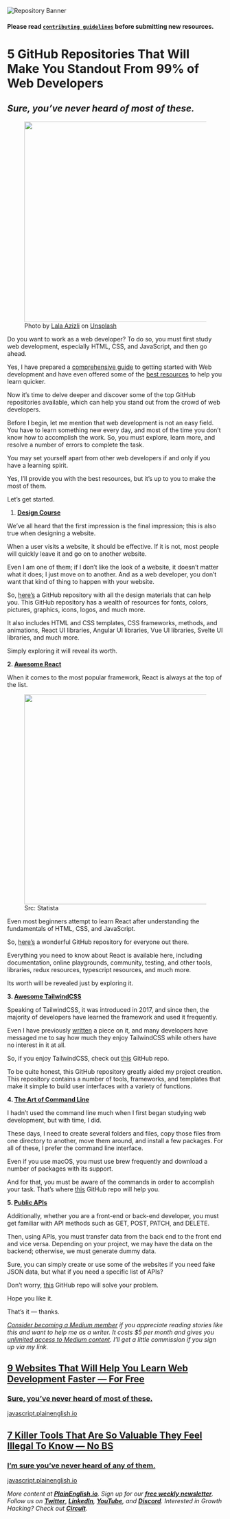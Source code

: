 ![Repository Banner](banner.jpg)
#### Please read [`contributing guidelines`](./contributing.md) before submitting new resources.

<div><div class="fi as in io ip iq"></div><div class="ir is it iu iv"><div class=""><h1 id="bb1b" class="pw-post-title iw ix iy bm iz ja jb jc jd je jf jg jh ji jj jk jl jm jn jo jp jq jr js jt ju fu" data-selectable-paragraph="">5 GitHub Repositories That Will Make You Standout From 99% of Web Developers</h1></div><div class=""><h2 id="171a" class="pw-subtitle-paragraph jv ix iy bm b jw jx jy jz ka kb kc kd ke kf kg kh ki kj kk kl km cn" data-selectable-paragraph=""><em class="kn">Sure, you’ve never heard of most of these.</em></h2></div><figure class="kp kq kr ks gr kt gf gg paragraph-image"><div role="button" tabindex="0" class="ku kv do kw ce kx"><div class="gf gg ko"><picture><source srcset="https://miro.medium.com/max/640/0*yYX9Tg4MIwuxbg_E 640w, https://miro.medium.com/max/720/0*yYX9Tg4MIwuxbg_E 720w, https://miro.medium.com/max/750/0*yYX9Tg4MIwuxbg_E 750w, https://miro.medium.com/max/786/0*yYX9Tg4MIwuxbg_E 786w, https://miro.medium.com/max/828/0*yYX9Tg4MIwuxbg_E 828w, https://miro.medium.com/max/1100/0*yYX9Tg4MIwuxbg_E 1100w, https://miro.medium.com/max/1400/0*yYX9Tg4MIwuxbg_E 1400w" sizes="(min-resolution: 4dppx) and (max-width: 700px) 50vw, (-webkit-min-device-pixel-ratio: 4) and (max-width: 700px) 50vw, (min-resolution: 3dppx) and (max-width: 700px) 67vw, (-webkit-min-device-pixel-ratio: 3) and (max-width: 700px) 65vw, (min-resolution: 2.5dppx) and (max-width: 700px) 80vw, (-webkit-min-device-pixel-ratio: 2.5) and (max-width: 700px) 80vw, (min-resolution: 2dppx) and (max-width: 700px) 100vw, (-webkit-min-device-pixel-ratio: 2) and (max-width: 700px) 100vw, 700px" type="image/webp"><source data-testid="og" srcset="https://miro.medium.com/max/640/0*yYX9Tg4MIwuxbg_E 640w, https://miro.medium.com/max/720/0*yYX9Tg4MIwuxbg_E 720w, https://miro.medium.com/max/750/0*yYX9Tg4MIwuxbg_E 750w, https://miro.medium.com/max/786/0*yYX9Tg4MIwuxbg_E 786w, https://miro.medium.com/max/828/0*yYX9Tg4MIwuxbg_E 828w, https://miro.medium.com/max/1100/0*yYX9Tg4MIwuxbg_E 1100w, https://miro.medium.com/max/1400/0*yYX9Tg4MIwuxbg_E 1400w" sizes="(min-resolution: 4dppx) and (max-width: 700px) 50vw, (-webkit-min-device-pixel-ratio: 4) and (max-width: 700px) 50vw, (min-resolution: 3dppx) and (max-width: 700px) 67vw, (-webkit-min-device-pixel-ratio: 3) and (max-width: 700px) 65vw, (min-resolution: 2.5dppx) and (max-width: 700px) 80vw, (-webkit-min-device-pixel-ratio: 2.5) and (max-width: 700px) 80vw, (min-resolution: 2dppx) and (max-width: 700px) 100vw, (-webkit-min-device-pixel-ratio: 2) and (max-width: 700px) 100vw, 700px"><img alt="" class="ce ky kz c" width="700" height="467" loading="eager" role="presentation" src="https://miro.medium.com/max/700/0*yYX9Tg4MIwuxbg_E"></picture></div></div><figcaption class="la bl gh gf gg lb lc bm b bn bo cn" data-selectable-paragraph="">Photo by <a class="au ld" href="https://unsplash.com/@lazizli?utm_source=medium&amp;utm_medium=referral" rel="noopener ugc nofollow" target="_blank">Lala Azizli</a> on <a class="au ld" href="https://unsplash.com?utm_source=medium&amp;utm_medium=referral" rel="noopener ugc nofollow" target="_blank">Unsplash</a></figcaption></figure><p id="7c60" class="pw-post-body-paragraph le lf iy lg b lh li jz lj lk ll kc lm ln lo lp lq lr ls lt lu lv lw lx ly lz ir fu" data-selectable-paragraph="">Do you want to work as a web developer? To do so, you must first study web development, especially HTML, CSS, and JavaScript, and then go ahead.</p><p id="94b8" class="pw-post-body-paragraph le lf iy lg b lh li jz lj lk ll kc lm ln lo lp lq lr ls lt lu lv lw lx ly lz ir fu" data-selectable-paragraph="">Yes, I have prepared a <a class="au ld" rel="noopener ugc nofollow" target="_blank" href="/how-to-learn-web-development-using-free-resources-1c677e70de14">comprehensive guide</a> to getting started with Web development and have even offered some of the <a class="au ld" rel="noopener ugc nofollow" target="_blank" href="/80-free-resources-for-web-designers-and-web-developers-in-2021-f400be2875ea">best resources</a> to help you learn quicker.</p><p id="739e" class="pw-post-body-paragraph le lf iy lg b lh li jz lj lk ll kc lm ln lo lp lq lr ls lt lu lv lw lx ly lz ir fu" data-selectable-paragraph="">Now it’s time to delve deeper and discover some of the top GitHub repositories available, which can help you stand out from the crowd of web developers.</p><p id="3992" class="pw-post-body-paragraph le lf iy lg b lh li jz lj lk ll kc lm ln lo lp lq lr ls lt lu lv lw lx ly lz ir fu" data-selectable-paragraph="">Before I begin, let me mention that web development is not an easy field. You have to learn something new every day, and most of the time you don’t know how to accomplish the work. So, you must explore, learn more, and resolve a number of errors to complete the task.</p><p id="30f4" class="pw-post-body-paragraph le lf iy lg b lh li jz lj lk ll kc lm ln lo lp lq lr ls lt lu lv lw lx ly lz ir fu" data-selectable-paragraph="">You may set yourself apart from other web developers if and only if you have a learning spirit.</p><p id="4d49" class="pw-post-body-paragraph le lf iy lg b lh li jz lj lk ll kc lm ln lo lp lq lr ls lt lu lv lw lx ly lz ir fu" data-selectable-paragraph="">Yes, I’ll provide you with the best resources, but it’s up to you to make the most of them.</p><p id="938a" class="pw-post-body-paragraph le lf iy lg b lh li jz lj lk ll kc lm ln lo lp lq lr ls lt lu lv lw lx ly lz ir fu" data-selectable-paragraph="">Let’s get started.</p><ol class=""><li id="39e5" class="tw tx iy lg b lh li lk ll ln ty lr tz lv ua lz ub uc ud ue fu" data-selectable-paragraph=""><a class="au ld" href="https://github.com/bradtraversy/design-resources-for-developers" rel="noopener ugc nofollow" target="_blank"><strong class="lg iz">Design Course</strong></a></li></ol><p id="5c62" class="pw-post-body-paragraph le lf iy lg b lh li jz lj lk ll kc lm ln lo lp lq lr ls lt lu lv lw lx ly lz ir fu" data-selectable-paragraph="">We’ve all heard that the first impression is the final impression; this is also true when designing a website.</p><p id="79f5" class="pw-post-body-paragraph le lf iy lg b lh li jz lj lk ll kc lm ln lo lp lq lr ls lt lu lv lw lx ly lz ir fu" data-selectable-paragraph="">When a user visits a website, it should be effective. If it is not, most people will quickly leave it and go on to another website.</p><p id="0205" class="pw-post-body-paragraph le lf iy lg b lh li jz lj lk ll kc lm ln lo lp lq lr ls lt lu lv lw lx ly lz ir fu" data-selectable-paragraph="">Even I am one of them; if I don’t like the look of a website, it doesn’t matter what it does; I just move on to another. And as a web developer, you don’t want that kind of thing to happen with your website.</p><p id="54b4" class="pw-post-body-paragraph le lf iy lg b lh li jz lj lk ll kc lm ln lo lp lq lr ls lt lu lv lw lx ly lz ir fu" data-selectable-paragraph="">So, <a class="au ld" href="https://github.com/bradtraversy/design-resources-for-developers" rel="noopener ugc nofollow" target="_blank">here’s</a> a GitHub repository with all the design materials that can help you. This GitHub repository has a wealth of resources for fonts, colors, pictures, graphics, icons, logos, and much more.</p><p id="fadf" class="pw-post-body-paragraph le lf iy lg b lh li jz lj lk ll kc lm ln lo lp lq lr ls lt lu lv lw lx ly lz ir fu" data-selectable-paragraph="">It also includes HTML and CSS templates, CSS frameworks, methods, and animations, React UI libraries, Angular UI libraries, Vue UI libraries, Svelte UI libraries, and much more.</p><p id="5f9d" class="pw-post-body-paragraph le lf iy lg b lh li jz lj lk ll kc lm ln lo lp lq lr ls lt lu lv lw lx ly lz ir fu" data-selectable-paragraph="">Simply exploring it will reveal its worth.</p></div><div class="o dx uf ug id uh" role="separator"><span class="ui ff ci uj uk rg"></span><span class="ui ff ci uj uk rg"></span><span class="ui ff ci uj uk"></span></div><div class="ir is it iu iv"><p id="59c7" class="pw-post-body-paragraph le lf iy lg b lh li jz lj lk ll kc lm ln lo lp lq lr ls lt lu lv lw lx ly lz ir fu" data-selectable-paragraph=""><strong class="lg iz">2. </strong><a class="au ld" href="https://github.com/enaqx/awesome-react" rel="noopener ugc nofollow" target="_blank"><strong class="lg iz">Awesome React</strong></a></p><p id="fe38" class="pw-post-body-paragraph le lf iy lg b lh li jz lj lk ll kc lm ln lo lp lq lr ls lt lu lv lw lx ly lz ir fu" data-selectable-paragraph="">When it comes to the most popular framework, React is always at the top of the list.</p><figure class="kp kq kr ks gr kt gf gg paragraph-image"><div class="gf gg ul"><picture><source srcset="https://miro.medium.com/max/640/1*aDqLhfqSNrquWPLvKBzicA.webp 640w, https://miro.medium.com/max/720/1*aDqLhfqSNrquWPLvKBzicA.webp 720w, https://miro.medium.com/max/750/1*aDqLhfqSNrquWPLvKBzicA.webp 750w, https://miro.medium.com/max/786/1*aDqLhfqSNrquWPLvKBzicA.webp 786w, https://miro.medium.com/max/828/1*aDqLhfqSNrquWPLvKBzicA.webp 828w, https://miro.medium.com/max/1100/1*aDqLhfqSNrquWPLvKBzicA.webp 1100w, https://miro.medium.com/max/1360/1*aDqLhfqSNrquWPLvKBzicA.webp 1360w" sizes="(min-resolution: 4dppx) and (max-width: 700px) 50vw, (-webkit-min-device-pixel-ratio: 4) and (max-width: 700px) 50vw, (min-resolution: 3dppx) and (max-width: 700px) 67vw, (-webkit-min-device-pixel-ratio: 3) and (max-width: 700px) 65vw, (min-resolution: 2.5dppx) and (max-width: 700px) 80vw, (-webkit-min-device-pixel-ratio: 2.5) and (max-width: 700px) 80vw, (min-resolution: 2dppx) and (max-width: 700px) 100vw, (-webkit-min-device-pixel-ratio: 2) and (max-width: 700px) 100vw, 680px" type="image/webp"><source data-testid="og" srcset="https://miro.medium.com/max/640/1*aDqLhfqSNrquWPLvKBzicA.png 640w, https://miro.medium.com/max/720/1*aDqLhfqSNrquWPLvKBzicA.png 720w, https://miro.medium.com/max/750/1*aDqLhfqSNrquWPLvKBzicA.png 750w, https://miro.medium.com/max/786/1*aDqLhfqSNrquWPLvKBzicA.png 786w, https://miro.medium.com/max/828/1*aDqLhfqSNrquWPLvKBzicA.png 828w, https://miro.medium.com/max/1100/1*aDqLhfqSNrquWPLvKBzicA.png 1100w, https://miro.medium.com/max/1360/1*aDqLhfqSNrquWPLvKBzicA.png 1360w" sizes="(min-resolution: 4dppx) and (max-width: 700px) 50vw, (-webkit-min-device-pixel-ratio: 4) and (max-width: 700px) 50vw, (min-resolution: 3dppx) and (max-width: 700px) 67vw, (-webkit-min-device-pixel-ratio: 3) and (max-width: 700px) 65vw, (min-resolution: 2.5dppx) and (max-width: 700px) 80vw, (-webkit-min-device-pixel-ratio: 2.5) and (max-width: 700px) 80vw, (min-resolution: 2dppx) and (max-width: 700px) 100vw, (-webkit-min-device-pixel-ratio: 2) and (max-width: 700px) 100vw, 680px"><img alt="" class="ce ky kz c" width="680" height="489" loading="eager" role="presentation" src="https://miro.medium.com/max/680/1*aDqLhfqSNrquWPLvKBzicA.png"></picture></div><figcaption class="la bl gh gf gg lb lc bm b bn bo cn" data-selectable-paragraph="">Src: Statista</figcaption></figure><p id="3527" class="pw-post-body-paragraph le lf iy lg b lh li jz lj lk ll kc lm ln lo lp lq lr ls lt lu lv lw lx ly lz ir fu" data-selectable-paragraph="">Even most beginners attempt to learn React after understanding the fundamentals of HTML, CSS, and JavaScript.</p><p id="f402" class="pw-post-body-paragraph le lf iy lg b lh li jz lj lk ll kc lm ln lo lp lq lr ls lt lu lv lw lx ly lz ir fu" data-selectable-paragraph="">So, <a class="au ld" href="https://github.com/enaqx/awesome-react" rel="noopener ugc nofollow" target="_blank">here’s</a> a wonderful GitHub repository for everyone out there.</p><p id="8d82" class="pw-post-body-paragraph le lf iy lg b lh li jz lj lk ll kc lm ln lo lp lq lr ls lt lu lv lw lx ly lz ir fu" data-selectable-paragraph="">Everything you need to know about React is available here, including documentation, online playgrounds, community, testing, and other tools, libraries, redux resources, typescript resources, and much more.</p><p id="085a" class="pw-post-body-paragraph le lf iy lg b lh li jz lj lk ll kc lm ln lo lp lq lr ls lt lu lv lw lx ly lz ir fu" data-selectable-paragraph="">Its worth will be revealed just by exploring it.</p></div><div class="o dx uf ug id uh" role="separator"><span class="ui ff ci uj uk rg"></span><span class="ui ff ci uj uk rg"></span><span class="ui ff ci uj uk"></span></div><div class="ir is it iu iv"><p id="2d43" class="pw-post-body-paragraph le lf iy lg b lh li jz lj lk ll kc lm ln lo lp lq lr ls lt lu lv lw lx ly lz ir fu" data-selectable-paragraph=""><strong class="lg iz">3. </strong><a class="au ld" href="https://github.com/aniftyco/awesome-tailwindcss" rel="noopener ugc nofollow" target="_blank"><strong class="lg iz">Awesome TailwindCSS</strong></a></p><p id="e6dc" class="pw-post-body-paragraph le lf iy lg b lh li jz lj lk ll kc lm ln lo lp lq lr ls lt lu lv lw lx ly lz ir fu" data-selectable-paragraph="">Speaking of TailwindCSS, it was introduced in 2017, and since then, the majority of developers have learned the framework and used it frequently.</p><p id="dfa1" class="pw-post-body-paragraph le lf iy lg b lh li jz lj lk ll kc lm ln lo lp lq lr ls lt lu lv lw lx ly lz ir fu" data-selectable-paragraph="">Even I have previously <a class="au ld" rel="noopener ugc nofollow" target="_blank" href="/stop-using-css-and-bootstrap-use-tailwind-css-instead-94c689ec3b8a">written</a> a piece on it, and many developers have messaged me to say how much they enjoy TailwindCSS while others have no interest in it at all.</p><p id="b0c8" class="pw-post-body-paragraph le lf iy lg b lh li jz lj lk ll kc lm ln lo lp lq lr ls lt lu lv lw lx ly lz ir fu" data-selectable-paragraph="">So, if you enjoy TailwindCSS, check out <a class="au ld" href="https://github.com/aniftyco/awesome-tailwindcss" rel="noopener ugc nofollow" target="_blank">this</a> GitHub repo.</p><p id="9972" class="pw-post-body-paragraph le lf iy lg b lh li jz lj lk ll kc lm ln lo lp lq lr ls lt lu lv lw lx ly lz ir fu" data-selectable-paragraph="">To be quite honest, this GitHub repository greatly aided my project creation. This repository contains a number of tools, frameworks, and templates that make it simple to build user interfaces with a variety of functions.</p></div><div class="o dx uf ug id uh" role="separator"><span class="ui ff ci uj uk rg"></span><span class="ui ff ci uj uk rg"></span><span class="ui ff ci uj uk"></span></div><div class="ir is it iu iv"><p id="774d" class="pw-post-body-paragraph le lf iy lg b lh li jz lj lk ll kc lm ln lo lp lq lr ls lt lu lv lw lx ly lz ir fu" data-selectable-paragraph=""><strong class="lg iz">4. </strong><a class="au ld" href="https://github.com/jlevy/the-art-of-command-line" rel="noopener ugc nofollow" target="_blank"><strong class="lg iz">The Art of Command Line</strong></a></p><p id="5d86" class="pw-post-body-paragraph le lf iy lg b lh li jz lj lk ll kc lm ln lo lp lq lr ls lt lu lv lw lx ly lz ir fu" data-selectable-paragraph="">I hadn’t used the command line much when I first began studying web development, but with time, I did.</p><p id="ccd2" class="pw-post-body-paragraph le lf iy lg b lh li jz lj lk ll kc lm ln lo lp lq lr ls lt lu lv lw lx ly lz ir fu" data-selectable-paragraph="">These days, I need to create several folders and files, copy those files from one directory to another, move them around, and install a few packages. For all of these, I prefer the command line interface.</p><p id="b885" class="pw-post-body-paragraph le lf iy lg b lh li jz lj lk ll kc lm ln lo lp lq lr ls lt lu lv lw lx ly lz ir fu" data-selectable-paragraph="">Even if you use macOS, you must use brew frequently and download a number of packages with its support.</p><p id="0fd6" class="pw-post-body-paragraph le lf iy lg b lh li jz lj lk ll kc lm ln lo lp lq lr ls lt lu lv lw lx ly lz ir fu" data-selectable-paragraph="">And for that, you must be aware of the commands in order to accomplish your task. That’s where <a class="au ld" href="https://github.com/jlevy/the-art-of-command-line" rel="noopener ugc nofollow" target="_blank">this</a> GitHub repo will help you.</p></div><div class="o dx uf ug id uh" role="separator"><span class="ui ff ci uj uk rg"></span><span class="ui ff ci uj uk rg"></span><span class="ui ff ci uj uk"></span></div><div class="ir is it iu iv"><p id="f579" class="pw-post-body-paragraph le lf iy lg b lh li jz lj lk ll kc lm ln lo lp lq lr ls lt lu lv lw lx ly lz ir fu" data-selectable-paragraph=""><strong class="lg iz">5. </strong><a class="au ld" href="https://github.com/public-apis/public-apis" rel="noopener ugc nofollow" target="_blank"><strong class="lg iz">Public APIs</strong></a></p><p id="e56e" class="pw-post-body-paragraph le lf iy lg b lh li jz lj lk ll kc lm ln lo lp lq lr ls lt lu lv lw lx ly lz ir fu" data-selectable-paragraph="">Additionally, whether you are a front-end or back-end developer, you must get familiar with API methods such as GET, POST, PATCH, and DELETE.</p><p id="935c" class="pw-post-body-paragraph le lf iy lg b lh li jz lj lk ll kc lm ln lo lp lq lr ls lt lu lv lw lx ly lz ir fu" data-selectable-paragraph="">Then, using APIs, you must transfer data from the back end to the front end and vice versa. Depending on your project, we may have the data on the backend; otherwise, we must generate dummy data.</p><p id="4ec9" class="pw-post-body-paragraph le lf iy lg b lh li jz lj lk ll kc lm ln lo lp lq lr ls lt lu lv lw lx ly lz ir fu" data-selectable-paragraph="">Sure, you can simply create or use some of the websites if you need fake JSON data, but what if you need a specific list of APIs?</p><p id="7e98" class="pw-post-body-paragraph le lf iy lg b lh li jz lj lk ll kc lm ln lo lp lq lr ls lt lu lv lw lx ly lz ir fu" data-selectable-paragraph="">Don’t worry, <a class="au ld" href="https://github.com/public-apis/public-apis" rel="noopener ugc nofollow" target="_blank">this</a> GitHub repo will solve your problem.</p></div><div class="o dx uf ug id uh" role="separator"><span class="ui ff ci uj uk rg"></span><span class="ui ff ci uj uk rg"></span><span class="ui ff ci uj uk"></span></div><div class="ir is it iu iv"><p id="99a6" class="pw-post-body-paragraph le lf iy lg b lh li jz lj lk ll kc lm ln lo lp lq lr ls lt lu lv lw lx ly lz ir fu" data-selectable-paragraph="">Hope you like it.</p><p id="c9ef" class="pw-post-body-paragraph le lf iy lg b lh li jz lj lk ll kc lm ln lo lp lq lr ls lt lu lv lw lx ly lz ir fu" data-selectable-paragraph="">That’s it — thanks.</p><p id="7365" class="pw-post-body-paragraph le lf iy lg b lh li jz lj lk ll kc lm ln lo lp lq lr ls lt lu lv lw lx ly lz ir fu" data-selectable-paragraph=""><a class="au ld" href="https://nitinfab.medium.com/membership" rel="noopener"><em class="um">Consider becoming a Medium member</em></a><em class="um"> if you appreciate reading stories like this and want to help me as a writer. It costs $5 per month and gives you </em><a class="au ld" href="https://nitinfab.medium.com/membership" rel="noopener"><em class="um">unlimited access to Medium content</em></a><em class="um">. I’ll get a little commission if you sign up via my link.</em></p><div class="un uo gn gp up uq"><a rel="noopener  ugc nofollow" target="_blank" href="/9-websites-that-will-help-you-learn-web-development-faster-for-free-eb81ccea1999"><div class="ur o fl"><div class="us o da dx en ut"><h2 class="bm iz dm bo fm uu fo fp uv fr ft ix fu">9 Websites That Will Help You Learn Web Development Faster — For Free</h2><div class="uw l"><h3 class="bm b dm bo fm uu fo fp uv fr ft cn">Sure, you’ve never heard of most of these.</h3></div><div class="rz l"><p class="bm b hc bo fm uu fo fp uv fr ft cn">javascript.plainenglish.io</p></div></div><div class="ux l"><div class="uy l uz va vb ux vc ky uq"></div></div></div></a></div><div class="un uo gn gp up uq"><a rel="noopener  ugc nofollow" target="_blank" href="/7-killer-tools-that-are-so-valuable-they-feel-illegal-to-know-no-bs-5bfee6192871"><div class="ur o fl"><div class="us o da dx en ut"><h2 class="bm iz dm bo fm uu fo fp uv fr ft ix fu">7 Killer Tools That Are So Valuable They Feel Illegal To Know — No BS</h2><div class="uw l"><h3 class="bm b dm bo fm uu fo fp uv fr ft cn">I’m sure you’ve never heard of any of them.</h3></div><div class="rz l"><p class="bm b hc bo fm uu fo fp uv fr ft cn">javascript.plainenglish.io</p></div></div><div class="ux l"><div class="vd l uz va vb ux vc ky uq"></div></div></div></a></div><p id="0eed" class="pw-post-body-paragraph le lf iy lg b lh li jz lj lk ll kc lm ln lo lp lq lr ls lt lu lv lw lx ly lz ir fu" data-selectable-paragraph=""><em class="um">More content at </em><a class="au ld" href="https://plainenglish.io/" rel="noopener ugc nofollow" target="_blank"><strong class="lg iz"><em class="um">PlainEnglish.io</em></strong></a><em class="um">. Sign up for our </em><a class="au ld" href="http://newsletter.plainenglish.io/" rel="noopener ugc nofollow" target="_blank"><strong class="lg iz"><em class="um">free weekly newsletter</em></strong></a><em class="um">. Follow us on </em><a class="au ld" href="https://twitter.com/inPlainEngHQ" rel="noopener ugc nofollow" target="_blank"><strong class="lg iz"><em class="um">Twitter</em></strong></a>, <a class="au ld" href="https://www.linkedin.com/company/inplainenglish/" rel="noopener ugc nofollow" target="_blank"><strong class="lg iz"><em class="um">LinkedIn</em></strong></a><em class="um">, </em><a class="au ld" href="https://www.youtube.com/channel/UCtipWUghju290NWcn8jhyAw" rel="noopener ugc nofollow" target="_blank"><strong class="lg iz"><em class="um">YouTube</em></strong></a><em class="um">, and </em><a class="au ld" href="https://discord.gg/GtDtUAvyhW" rel="noopener ugc nofollow" target="_blank"><strong class="lg iz"><em class="um">Discord</em></strong></a><em class="um">. Interested in Growth Hacking? Check out </em><a class="au ld" href="https://circuit.ooo/" rel="noopener ugc nofollow" target="_blank"><strong class="lg iz"><em class="um">Circuit</em></strong></a><em class="um">.</em></p></div></div>
